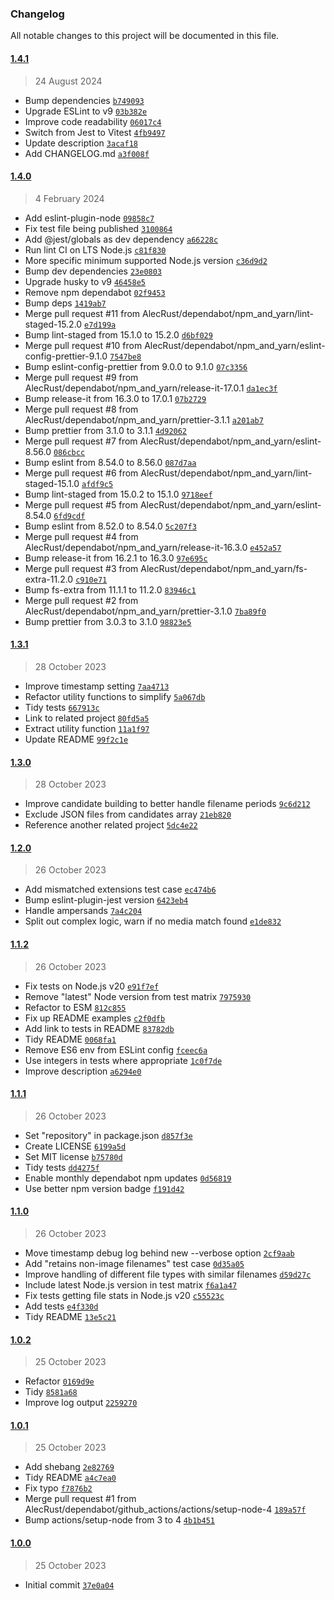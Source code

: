 ### Changelog

All notable changes to this project will be documented in this file.

#### [1.4.1](https://github.com/AlecRust/gphotos-takeout-repair/releases/tag/1.4.1)

> 24 August 2024

- Bump dependencies [`b749093`](https://github.com/AlecRust/gphotos-takeout-repair/commit/b749093193859785b9d289ae7c02d5628d08f94b)
- Upgrade ESLint to v9 [`03b382e`](https://github.com/AlecRust/gphotos-takeout-repair/commit/03b382e6880e8d270c0d58b7c0a041172bb866b5)
- Improve code readability [`06017c4`](https://github.com/AlecRust/gphotos-takeout-repair/commit/06017c4f1ee180ea11aebfcea5ac5812f373d81e)
- Switch from Jest to Vitest [`4fb9497`](https://github.com/AlecRust/gphotos-takeout-repair/commit/4fb949712d96fa7eb1fad6c548cb663787dd501b)
- Update description [`3acaf18`](https://github.com/AlecRust/gphotos-takeout-repair/commit/3acaf18649b22b80a2fb38b8c651ca01a8ad4210)
- Add CHANGELOG.md [`a3f008f`](https://github.com/AlecRust/gphotos-takeout-repair/commit/a3f008f9b2aa3878eead17d9aaaa6daa0afaf1f4)

#### [1.4.0](https://github.com/AlecRust/gphotos-takeout-repair/releases/tag/1.4.0)

> 4 February 2024

- Add eslint-plugin-node [`09858c7`](https://github.com/AlecRust/gphotos-takeout-repair/commit/09858c7d11ab875d7fd5a74242652aae46855cb5)
- Fix test file being published [`3100864`](https://github.com/AlecRust/gphotos-takeout-repair/commit/31008647fe4ea29546644f973080cdddbcfa148d)
- Add @jest/globals as dev dependency [`a66228c`](https://github.com/AlecRust/gphotos-takeout-repair/commit/a66228ca14a6d95f2d58b851ce6f67c4d3ac32cf)
- Run lint CI on LTS Node.js [`c81f830`](https://github.com/AlecRust/gphotos-takeout-repair/commit/c81f830b0d8141ebb158011fd21316a325568ac8)
- More specific minimum supported Node.js version [`c36d9d2`](https://github.com/AlecRust/gphotos-takeout-repair/commit/c36d9d25ff2846836ab076b567124e2a930aabb3)
- Bump dev dependencies [`23e0803`](https://github.com/AlecRust/gphotos-takeout-repair/commit/23e080378d94dcb9ff9b280bedcdd66eb43b990b)
- Upgrade husky to v9 [`46458e5`](https://github.com/AlecRust/gphotos-takeout-repair/commit/46458e572d207d0e6d99c6c7b45bd57389a7fc58)
- Remove npm dependabot [`02f9453`](https://github.com/AlecRust/gphotos-takeout-repair/commit/02f945315daf4848193bfc0fc27eaa141bbadd6f)
- Bump deps [`1419ab7`](https://github.com/AlecRust/gphotos-takeout-repair/commit/1419ab7083bc262a5efd9d821cdfd8c9862c7759)
- Merge pull request #11 from AlecRust/dependabot/npm_and_yarn/lint-staged-15.2.0 [`e7d199a`](https://github.com/AlecRust/gphotos-takeout-repair/commit/e7d199a0cb1a92600907384d234aa1212fb06894)
- Bump lint-staged from 15.1.0 to 15.2.0 [`d6bf029`](https://github.com/AlecRust/gphotos-takeout-repair/commit/d6bf0297cae05515c30c0a89c90703ecd3c9d12c)
- Merge pull request #10 from AlecRust/dependabot/npm_and_yarn/eslint-config-prettier-9.1.0 [`7547be8`](https://github.com/AlecRust/gphotos-takeout-repair/commit/7547be8eb18ea63cee568504e7af54fd19f31e55)
- Bump eslint-config-prettier from 9.0.0 to 9.1.0 [`07c3356`](https://github.com/AlecRust/gphotos-takeout-repair/commit/07c3356aa233b99bcb64d3b86a33aac4fe460a66)
- Merge pull request #9 from AlecRust/dependabot/npm_and_yarn/release-it-17.0.1 [`da1ec3f`](https://github.com/AlecRust/gphotos-takeout-repair/commit/da1ec3f96d0cf86202a784f0cba2642ec4ec25f5)
- Bump release-it from 16.3.0 to 17.0.1 [`07b2729`](https://github.com/AlecRust/gphotos-takeout-repair/commit/07b27293c472ad340dd57e792d37eea2973ccf47)
- Merge pull request #8 from AlecRust/dependabot/npm_and_yarn/prettier-3.1.1 [`a201ab7`](https://github.com/AlecRust/gphotos-takeout-repair/commit/a201ab7d1a02a48d56c04999b7ac5994ea0105c0)
- Bump prettier from 3.1.0 to 3.1.1 [`4d92062`](https://github.com/AlecRust/gphotos-takeout-repair/commit/4d92062ec2da9689503985ba72077ae415d2a27b)
- Merge pull request #7 from AlecRust/dependabot/npm_and_yarn/eslint-8.56.0 [`086cbcc`](https://github.com/AlecRust/gphotos-takeout-repair/commit/086cbccd18ddcfb9733ee9c9d6ba89d1b39a2b3a)
- Bump eslint from 8.54.0 to 8.56.0 [`087d7aa`](https://github.com/AlecRust/gphotos-takeout-repair/commit/087d7aa9078703a0fc04af1b557d327bf85b0fc5)
- Merge pull request #6 from AlecRust/dependabot/npm_and_yarn/lint-staged-15.1.0 [`afdf9c5`](https://github.com/AlecRust/gphotos-takeout-repair/commit/afdf9c548a2e6a09c7dc65bb633bfb36ebd6bbaf)
- Bump lint-staged from 15.0.2 to 15.1.0 [`9718eef`](https://github.com/AlecRust/gphotos-takeout-repair/commit/9718eef25562fcaeef87f61038e39a0cdcf42553)
- Merge pull request #5 from AlecRust/dependabot/npm_and_yarn/eslint-8.54.0 [`6fd9cdf`](https://github.com/AlecRust/gphotos-takeout-repair/commit/6fd9cdf3ca179318e0bf667263fcba71d34e3fc2)
- Bump eslint from 8.52.0 to 8.54.0 [`5c207f3`](https://github.com/AlecRust/gphotos-takeout-repair/commit/5c207f3b95e5aef808d01b58c0d22bf26dde263d)
- Merge pull request #4 from AlecRust/dependabot/npm_and_yarn/release-it-16.3.0 [`e452a57`](https://github.com/AlecRust/gphotos-takeout-repair/commit/e452a57c1545bd7228d13074222d43991c9f0030)
- Bump release-it from 16.2.1 to 16.3.0 [`97e695c`](https://github.com/AlecRust/gphotos-takeout-repair/commit/97e695c287a2091d2d425d38e4123b94f9ee0fb5)
- Merge pull request #3 from AlecRust/dependabot/npm_and_yarn/fs-extra-11.2.0 [`c910e71`](https://github.com/AlecRust/gphotos-takeout-repair/commit/c910e71d5a8e04168d1a08a01af2eb042dd5a7aa)
- Bump fs-extra from 11.1.1 to 11.2.0 [`83946c1`](https://github.com/AlecRust/gphotos-takeout-repair/commit/83946c18291ee5bbe42280795ea4e6f4c2f27ba6)
- Merge pull request #2 from AlecRust/dependabot/npm_and_yarn/prettier-3.1.0 [`7ba89f0`](https://github.com/AlecRust/gphotos-takeout-repair/commit/7ba89f00de98924007c1c166657a05524271769b)
- Bump prettier from 3.0.3 to 3.1.0 [`98823e5`](https://github.com/AlecRust/gphotos-takeout-repair/commit/98823e56b0c5adb9286e0034cb6f836c072d3dfa)

#### [1.3.1](https://github.com/AlecRust/gphotos-takeout-repair/releases/tag/1.3.1)

> 28 October 2023

- Improve timestamp setting [`7aa4713`](https://github.com/AlecRust/gphotos-takeout-repair/commit/7aa4713c54b2a1005c718fc16840b8b388f29594)
- Refactor utility functions to simplify [`5a067db`](https://github.com/AlecRust/gphotos-takeout-repair/commit/5a067db96a98401d5830e8fb736f7cf76a78d104)
- Tidy tests [`667913c`](https://github.com/AlecRust/gphotos-takeout-repair/commit/667913ccaa48c8f489d825623f6e56330fd9d3da)
- Link to related project [`80fd5a5`](https://github.com/AlecRust/gphotos-takeout-repair/commit/80fd5a5e52e66bfd5efbf5799cc7939d240e9f14)
- Extract utility function [`11a1f97`](https://github.com/AlecRust/gphotos-takeout-repair/commit/11a1f97847a0284d508857d285a3bbc14308e417)
- Update README [`99f2c1e`](https://github.com/AlecRust/gphotos-takeout-repair/commit/99f2c1e59d0445bde9e60eb7d1a354241ec2321b)

#### [1.3.0](https://github.com/AlecRust/gphotos-takeout-repair/releases/tag/1.3.0)

> 28 October 2023

- Improve candidate building to better handle filename periods [`9c6d212`](https://github.com/AlecRust/gphotos-takeout-repair/commit/9c6d2123fdcccacb07587be7135ffb131ba57579)
- Exclude JSON files from candidates array [`21eb820`](https://github.com/AlecRust/gphotos-takeout-repair/commit/21eb820e97d80722be76bdb97f5bccf8aecd1132)
- Reference another related project [`5dc4e22`](https://github.com/AlecRust/gphotos-takeout-repair/commit/5dc4e223216e0eacc2e2a635674446219f62b722)

#### [1.2.0](https://github.com/AlecRust/gphotos-takeout-repair/releases/tag/1.2.0)

> 26 October 2023

- Add mismatched extensions test case [`ec474b6`](https://github.com/AlecRust/gphotos-takeout-repair/commit/ec474b67410796d4302ea8210c711c0fbf3df5c4)
- Bump eslint-plugin-jest version [`6423eb4`](https://github.com/AlecRust/gphotos-takeout-repair/commit/6423eb462eb9ec46a0028b129f6ae559137434f8)
- Handle ampersands [`7a4c204`](https://github.com/AlecRust/gphotos-takeout-repair/commit/7a4c2041e9ff62e889b1e28f66c98c07b259a6d9)
- Split out complex logic, warn if no media match found [`e1de832`](https://github.com/AlecRust/gphotos-takeout-repair/commit/e1de832b0aa2503b944c82a1c506f997fb83a581)

#### [1.1.2](https://github.com/AlecRust/gphotos-takeout-repair/releases/tag/1.1.2)

> 26 October 2023

- Fix tests on Node.js v20 [`e91f7ef`](https://github.com/AlecRust/gphotos-takeout-repair/commit/e91f7ef19f0a47a573dfe83bc8c0971600c3bac4)
- Remove "latest" Node version from test matrix [`7975930`](https://github.com/AlecRust/gphotos-takeout-repair/commit/79759304573eeb72c094cc7f0f4ee182b6c489d9)
- Refactor to ESM [`812c855`](https://github.com/AlecRust/gphotos-takeout-repair/commit/812c85578ec10c631a79341c3fb94809bf913f62)
- Fix up README examples [`c2f0dfb`](https://github.com/AlecRust/gphotos-takeout-repair/commit/c2f0dfb39353ce6d0f606af6c5b2adf51135c2b7)
- Add link to tests in README [`83782db`](https://github.com/AlecRust/gphotos-takeout-repair/commit/83782db2b6b2a6622ebfdf17ed3342b5ed1692f4)
- Tidy README [`0068fa1`](https://github.com/AlecRust/gphotos-takeout-repair/commit/0068fa171e464601503c37e6612755e760a0e00d)
- Remove ES6 env from ESLint config [`fceec6a`](https://github.com/AlecRust/gphotos-takeout-repair/commit/fceec6a160e86d7600340cdddff3dc479d3e47c9)
- Use integers in tests where appropriate [`1c0f7de`](https://github.com/AlecRust/gphotos-takeout-repair/commit/1c0f7de48d00758eeaf5df3a448154959aead8d3)
- Improve description [`a6294e0`](https://github.com/AlecRust/gphotos-takeout-repair/commit/a6294e0791ec13eeff4ea9ea4da4134eee3dd9c3)

#### [1.1.1](https://github.com/AlecRust/gphotos-takeout-repair/releases/tag/1.1.1)

> 26 October 2023

- Set "repository" in package.json [`d857f3e`](https://github.com/AlecRust/gphotos-takeout-repair/commit/d857f3e553fc68d572fbe31087d2ee2b005e6e49)
- Create LICENSE [`6199a5d`](https://github.com/AlecRust/gphotos-takeout-repair/commit/6199a5dd01da41a508a8e7019880cae5996e2750)
- Set MIT license [`b75780d`](https://github.com/AlecRust/gphotos-takeout-repair/commit/b75780d37524481a20b958e12ca1e0e27eee6df0)
- Tidy tests [`dd4275f`](https://github.com/AlecRust/gphotos-takeout-repair/commit/dd4275fdb8b5dd4e07dbc74568d05648ca5102ff)
- Enable monthly dependabot npm updates [`0d56819`](https://github.com/AlecRust/gphotos-takeout-repair/commit/0d5681919bc3a3e196bd680173796647a85478e4)
- Use better npm version badge [`f191d42`](https://github.com/AlecRust/gphotos-takeout-repair/commit/f191d42a990205424ebc098b62b762be3054df25)

#### [1.1.0](https://github.com/AlecRust/gphotos-takeout-repair/releases/tag/1.1.0)

> 26 October 2023

- Move timestamp debug log behind new --verbose option [`2cf9aab`](https://github.com/AlecRust/gphotos-takeout-repair/commit/2cf9aab43035ed5e6b52dbda1bc9078d404cfbf1)
- Add "retains non-image filenames" test case [`0d35a05`](https://github.com/AlecRust/gphotos-takeout-repair/commit/0d35a054c826d6b2b56c1a8c6f268a735a7a8691)
- Improve handling of different file types with similar filenames [`d59d27c`](https://github.com/AlecRust/gphotos-takeout-repair/commit/d59d27cd741935d0ee7c1d9300fee2174fc51b00)
- Include latest Node.js version in test matrix [`f6a1a47`](https://github.com/AlecRust/gphotos-takeout-repair/commit/f6a1a478da62dd6af94d39cfd0468072a40da6d1)
- Fix tests getting file stats in Node.js v20 [`c55523c`](https://github.com/AlecRust/gphotos-takeout-repair/commit/c55523c28424e6c200750f60a4cf1ee8ba4aca80)
- Add tests [`e4f330d`](https://github.com/AlecRust/gphotos-takeout-repair/commit/e4f330d602b1ef6948928483aa007c598780d2ac)
- Tidy README [`13e5c21`](https://github.com/AlecRust/gphotos-takeout-repair/commit/13e5c214cc9868e74774a82b8356cb889252c92d)

#### [1.0.2](https://github.com/AlecRust/gphotos-takeout-repair/releases/tag/1.0.2)

> 25 October 2023

- Refactor [`0169d9e`](https://github.com/AlecRust/gphotos-takeout-repair/commit/0169d9e54731fa382cdb704d30df746661613c91)
- Tidy [`8581a68`](https://github.com/AlecRust/gphotos-takeout-repair/commit/8581a68d132de8f8e43b3a8f22f9267ecb13c601)
- Improve log output [`2259270`](https://github.com/AlecRust/gphotos-takeout-repair/commit/2259270a11f63e7c8c2c9ad3047234117e70087a)

#### [1.0.1](https://github.com/AlecRust/gphotos-takeout-repair/releases/tag/1.0.1)

> 25 October 2023

- Add shebang [`2e82769`](https://github.com/AlecRust/gphotos-takeout-repair/commit/2e82769fa3a5583fc213b51a777a67c8f8e99e6f)
- Tidy README [`a4c7ea0`](https://github.com/AlecRust/gphotos-takeout-repair/commit/a4c7ea04d6ab3c5063728042c4beb55841d27f3e)
- Fix typo [`f7876b2`](https://github.com/AlecRust/gphotos-takeout-repair/commit/f7876b2de2f1ac48bcad5015e9e439e42256a892)
- Merge pull request #1 from AlecRust/dependabot/github_actions/actions/setup-node-4 [`189a57f`](https://github.com/AlecRust/gphotos-takeout-repair/commit/189a57f93e10d3dead453aded7775f147e488dc3)
- Bump actions/setup-node from 3 to 4 [`4b1b451`](https://github.com/AlecRust/gphotos-takeout-repair/commit/4b1b451777fb861c321c5d6ad329cdc3567bbfb1)

#### [1.0.0](https://github.com/AlecRust/gphotos-takeout-repair/releases/tag/1.0.0)

> 25 October 2023

- Initial commit [`37e0a04`](https://github.com/AlecRust/gphotos-takeout-repair/commit/37e0a04a837a34d76e17244ed82c0a589d1b242d)
